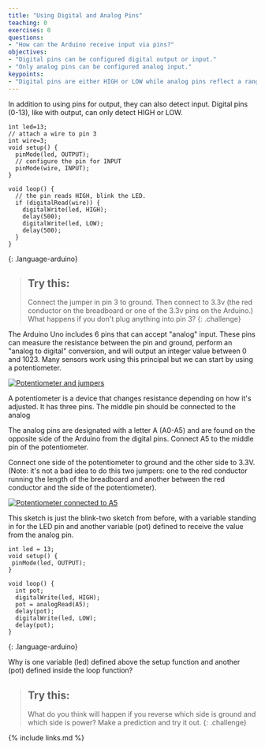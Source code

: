 ```yaml
---
title: "Using Digital and Analog Pins"
teaching: 0
exercises: 0
questions:
- "How can the Arduino receive input via pins?"
objectives:
- "Digital pins can be configured digital output or input."
- "Only analog pins can be configured analog input."
keypoints:
- "Digital pins are either HIGH or LOW while analog pins reflect a range from 0-1023."
---
```

In addition to using pins for output, they can also detect input. Digital pins (0-13), like with output, can only detect HIGH or LOW.

~~~
int led=13;
// attach a wire to pin 3
int wire=3;
void setup() {
  pinMode(led, OUTPUT);
  // configure the pin for INPUT
  pinMode(wire, INPUT);
}

void loop() {
  // the pin reads HIGH, blink the LED.
  if (digitalRead(wire)) {
    digitalWrite(led, HIGH);
    delay(500);
    digitalWrite(led, LOW);
    delay(500);
  }
}
~~~
{: .language-arduino}

> ## Try this:
>
> Connect the jumper in pin 3 to ground. Then connect to 3.3v (the
> red conductor on the breadboard or one of the 3.3v pins on the
> Arduino.) What happens if you don't plug anything into pin 3? 
{: .challenge}

The Arduino Uno includes 6 pins that can accept "analog" input. These pins can measure the resistance between the pin and ground, perform an "analog to digital" conversion, and will output an integer value between 0 and 1023. Many sensors work using this principal but we can start by using a potentiometer.

<a href="{{ page.root }}/fig/potentiometer_parts_med.jpg">
  <img src="{{ page.root }}/fig/potentiometer_parts_full.jpg" alt="Potentiometer and jumpers" />
</a>

A potentiometer is a device that changes resistance depending on how it's adjusted. It has three pins. The middle pin should be connected to the analog

The analog pins are designated with a letter A (A0-A5) and are found on the opposite side of the Arduino from the digital pins. Connect A5 to the middle pin of the potentiometer.

Connect one side of the potentiometer to ground and the other side to 3.3V. (Note: it's not a bad idea to do this two jumpers: one to the red conductor running the length of the breadboard and another between the red conductor and the side of the potentiometer).

<a href="{{ page.root }}/fig/potentiometer_med.jpg">
  <img src="{{ page.root }}/fig/potentiometer_full.jpg" alt="Potentiometer connected to A5" />
</a>

This sketch is just the blink-two sketch from before, with a variable standing in for the LED pin and another variable (pot) defined to receive the value from the analog pin.

~~~
int led = 13;
void setup() {
 pinMode(led, OUTPUT);
}

void loop() {
  int pot;
  digitalWrite(led, HIGH);
  pot = analogRead(A5);
  delay(pot);
  digitalWrite(led, LOW);
  delay(pot);
}
~~~
{: .language-arduino}

Why is one variable (led) defined above the setup function and another (pot) defined inside the loop function?

> ## Try this:
>
> What do you think will happen if you reverse which side is ground and which side is power? Make a prediction and try it out.
{: .challenge}


{% include links.md %}
